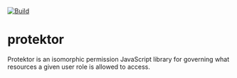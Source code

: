 [![Build][Build-Status-Image]][Build-Status-Url]

# protektor
Protektor is an isomorphic permission JavaScript library for governing what resources a given user role is allowed to access.

[Build-Status-Url]: https://drone-server.xrtc.cloud/iris-platform/protektor
[Build-Status-Image]: https://drone-server.xrtc.cloud/api/badges/iris-platform/protektor/status.svg
